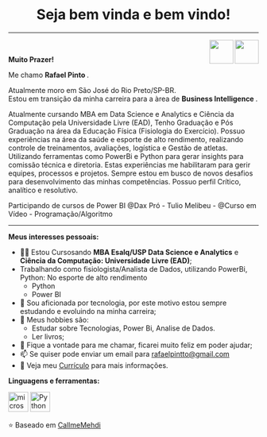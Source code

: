 <h1 align="center"> Seja bem vinda e bem vindo! </h1>
<hr />
<a href="https://github.com/rafaelpintto">
  <img align="right" src="https://cdn.iconscout.com/icon/free/png-256/github-108-438008.png" width="48px" height="48px">
  
  <a href="https://www.linkedin.com/in/rafael-pinto-22824579/" target="_blank">
  <img align="right" src="https://i.ibb.co/Kx2GSrT/linkedin.png" width="48px" height="48px">
</a><br />
<p align="left" > 
  <b>Muito Prazer!</b>
<p align="left" >
Me chamo <b> Rafael Pinto </b>.
</a>
<p align="left" >
Atualmente moro em São José do Rio Preto/SP-BR.<br />
Estou em transição da minha carreira para a àrea de <b> Business Intelligence </b>. <br> 

</p>

</a>
<p align="left" >
Atualmente cursando MBA em Data Science e Analytics  e Ciência da Computação pela Universidade Livre (EAD), Tenho Graduação e Pós Graduação na área da Educação Física (Fisiologia do  Exercício). Possuo experiências na área da saúde e esporte de alto rendimento, realizando controle de treinamentos, avaliações, logística e Gestão de atletas. Utilizando ferramentas como PowerBi e Python para gerar insights para comissão técnica e diretoria. Estas experiências me habilitaram para gerir equipes, processos e projetos. Sempre estou em busco de novos desafios para desenvolvimento das minhas competências. Possuo perfil Crítico, analítico e resolutivo.

  Participando de cursos de Power BI @Dax Pró - Tulio Melibeu - @Curso em Vídeo - Programação/Algoritmo 
  

</p>

<hr />

**Meus interesses pessoais:**

- 👩‍💻 Estou Cursosando **MBA Esalq/USP Data Science e Analytics** e **Ciência da Computação: Universidade Livre (EAD)**;
- Trabalhando como fisiologista/Analista de Dados, utilizando PowerBi, Python: No esporte de alto rendimento 
  - Python
  - Power BI
- 💼 Sou aficionada por tecnologia, por este motivo estou sempre estudando e evoluindo na minha carreira;
- 👾 Meus hobbies são: 
  - Estudar sobre Tecnologias, Power Bi, Analise de Dados.
  - Ler livros;
- 💬 Fique a vontade para me chamar, ficarei muito feliz em poder ajudar;
- 📫 Se quiser pode enviar um email para rafaelpintto@gmail.com
- 📝 Veja meu <a href="https://documentcloud.adobe.com/link/review?uri=urn:aaid:scds:US:7317b45e-55ec-4aad-99c7-39a6ccd378f0" target="_blank">Currículo</a> para mais informações.

<p>
 
**Linguagens e ferramentas:**  

<p align="left">
 
<img src="https://cdn.jsdelivr.net/gh/devicons/devicon/icons/microsoftsqlserver/microsoftsqlserver-plain-wordmark.svg"  alt="microsoftsqlserver" width="40" height="40"/>
<img src="https://cdn.jsdelivr.net/gh/devicons/devicon/icons/python/python-original-wordmark.svg" alt="Python" width="40" height="40" />



</p>


⭐️ Baseado em [CallmeMehdi](https://github.com/CallmeMehdi)

